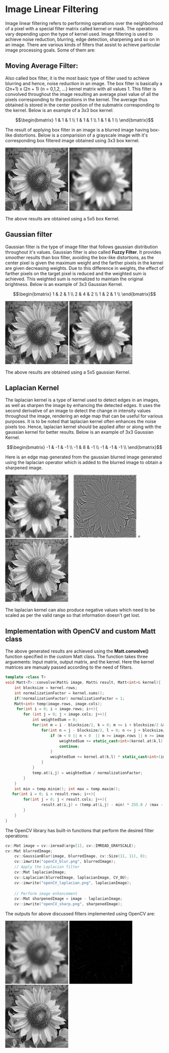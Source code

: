 # Image Linear Filtering
Image linear filtering refers to performing operations over the neighborhood of a pixel with a special filter matrix called kernel or mask. The operations vary depending upon the type of kernel used. Image filtering is used to achieve noise reduction, blurring, edge detection, sharpening and so on in an image. There are various kinds of filters that assist to achieve particular image processing goals. Some of them are:
## Moving Average Filter:
Also called box filter, it is the most basic type of filter used to achieve blurring and hence, noise reduction in an image. The box filter is basically a (2n+1) x (2n + 1) {n = 0,1,2, ...} kernel matrix with all values 1. This filter is convolved throughout the image resulting an average pixel value of all the pixels corresponding to the positions in the kernel. The average thus obtained is stored in the center position of the submatrix corresponding to the kernel. Below is an example of a 3x3 box kernel:
```math
\begin{bmatrix}
1 & 1 & 1 \\
1 & 1 & 1 \\
1 & 1 & 1 \\
\end{bmatrix}
```
The result of applying box filter in an image is a blurred image having box-like distortions. Below is a comparision of a grayscale image with it's corresponding box filtered image obtained using 3x3 box kernel.

![origimage](./resultImages/gscaleimage.png) ![origimage](./resultImages/blured_image_with_boxFilter.png)

The above results are obtained using a 5x5 box Kernel.

## Gaussian filter
Gaussian filter is the type of image filter that follows gaussian distribution throughout it's values. Gaussian filter is also called **Fuzzy Filter**. It provides smoother results than box filter, avoiding the box-like distortions, as the center pixel is given the maximum weight and the farther pixels in the kernel are given decreasing weights. Due to this difference in weights, the effect of farther pixels on the target pixel is reduced and the weighted sum is achieved. This weighted sum is normalized to maintain the original brightness. Below is an example of 3x3 Gaussian Kernel.
```math
\begin{bmatrix}
1 & 2 & 1 \\
2 & 4 & 2 \\
1 & 2 & 1 \\
\end{bmatrix}
```
![origimage](./resultImages/gscaleimage.png) ![origimage](./resultImages/blured_image_with_gaussianFilter.png)

The above results are obtained using a 5x5 gaussian Kernel.
## Laplacian Kernel
The laplacian kernel is a type of kernel used to detect edges in an images, as well as sharpen the image by enhancing the detected edges. It uses the second derivative of an image to detect the change in intensity values throughout the image, rendering an edge map that can be useful for various purposes. It is to be noted that laplacian kernel often enhances the noise pixels too. Hence, laplacian kernel should be applied after or along with the gaussian kernel for better results. Below is an example of 3x3 Gaussian Kernel.
```math
\begin{bmatrix}
-1 & -1 & -1 \\
-1 & 8 & -1 \\
-1 & -1 & -1 \\
\end{bmatrix}
```
Here is an edge map generated from the gaussian blurred image generated using the laplacian operator which is added to the blurred image to obtain a sharpened image.

![origimage](./resultImages/blured_image_with_gaussianFilter.png) + ![origimage](./resultImages/sharpened_image_with_laplacian11.png) = ![origimage](./resultImages/sharpened_image_with_laplacian.png)

The laplacian kernel can also produce negative values which need to be scaled as per the valid range so that information doesn't get lost.

## Implementation with OpenCV and custom Matt class
The above generated results are achieved using the **Matt.convolve()** function specified in the custom Matt class. The function takes three arguements: Input matrix, output matrix, and the kernel. Here the kernel matrices are manualy passed according to the need of filters.
```c++
template <class T>
void Matt<T>::convolve(Matt& image, Matt& result, Matt<int>& kernel){
    int blocksize = kernel.rows;
    int normalizationFactor = kernel.sums();
    if(!normalizationFactor) normalizationFactor = 1;
    Matt<int> temp(image.rows, image.cols);
     for(int i = 0; i < image.rows; i++){
        for (int j = 0; j < image.cols; j++){
            int weightedSum = 0;
            for(int m = i - blocksize/2, k = 0; m <= i + blocksize/2 && k < kernel.rows; m++, k++){
                for(int n = j - blocksize/2, l = 0; n <= j + blocksize/2 && l < kernel.cols; n++, l++){
                    if (m < 0 || n < 0  || m >= image.rows || n >= image.cols) {
                        weightedSum += static_cast<int>(kernel.at(k,l) * 0);
                        continue;
                    }
                    weightedSum += kernel.at(k,l) * static_cast<int>(image.at(m,n));
                }
            }
            temp.at(i,j) = weightedSum / normalizationFactor;
        }
    }
    int min = temp.minim(); int max = temp.maxim();
   for(int i = 0; i < result.rows; i++){
        for(int j = 0; j < result.cols; j++){
                result.at(i,j) = (temp.at(i,j) - min) * 255.0 / (max - min);
        }
    }
}
```
The OpenCV library has built-in functions that perform the desired filter operations:
```c++
cv::Mat image = cv::imread(argv[1], cv::IMREAD_GRAYSCALE);
cv::Mat blurredImage;
    cv::GaussianBlur(image, blurredImage, cv::Size(11, 11), 0);
    cv::imwrite("openCV_blur.png", blurredImage);
    // Apply the Laplacian filter
    cv::Mat laplacianImage;
    cv::Laplacian(blurredImage, laplacianImage, CV_8U);
    cv::imwrite("openCV_laplacian.png", laplacianImage);

    // Perform image enhancement
    cv::Mat sharpenedImage = image - laplacianImage;
    cv::imwrite("openCV_sharp.png", sharpenedImage);
```

The outputs for above discussed filters implemented using OpenCV are:

![origimage](./resultImages/openCV_blur.png)
![origimage](./resultImages/openCV_laplacian.png)
![origimage](./resultImages/openCV_sharp.png)